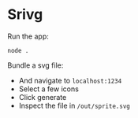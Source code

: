 # Srivg

Run the app:

```
node .
```

Bundle a svg file:
- And navigate to `localhost:1234`
- Select a few icons
- Click generate
- Inspect the file in `/out/sprite.svg`